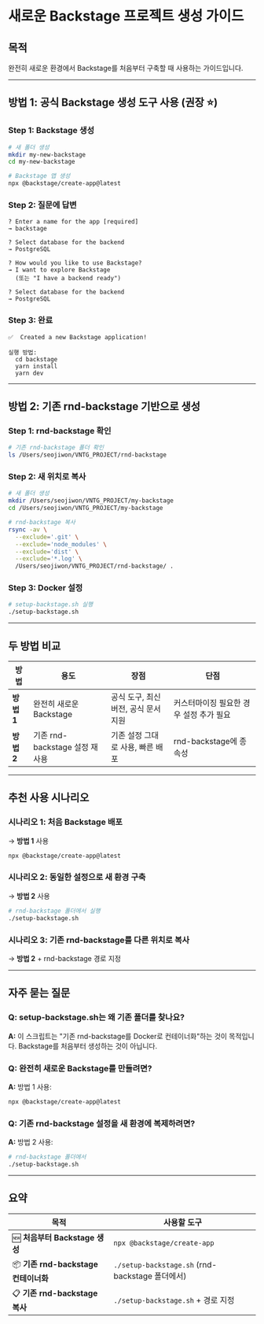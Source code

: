# 새로운 Backstage 프로젝트 생성 가이드

## 목적
완전히 새로운 환경에서 Backstage를 처음부터 구축할 때 사용하는 가이드입니다.

---

## 방법 1: 공식 Backstage 생성 도구 사용 (권장 ⭐)

### Step 1: Backstage 생성

```bash
# 새 폴더 생성
mkdir my-new-backstage
cd my-new-backstage

# Backstage 앱 생성
npx @backstage/create-app@latest
```

### Step 2: 질문에 답변

```
? Enter a name for the app [required]
→ backstage

? Select database for the backend
→ PostgreSQL

? How would you like to use Backstage?
→ I want to explore Backstage
  (또는 "I have a backend ready")

? Select database for the backend
→ PostgreSQL
```

### Step 3: 완료

```
✅  Created a new Backstage application!

실행 방법:
  cd backstage
  yarn install
  yarn dev
```

---

## 방법 2: 기존 rnd-backstage 기반으로 생성

### Step 1: rnd-backstage 확인

```bash
# 기존 rnd-backstage 폴더 확인
ls /Users/seojiwon/VNTG_PROJECT/rnd-backstage
```

### Step 2: 새 위치로 복사

```bash
# 새 폴더 생성
mkdir /Users/seojiwon/VNTG_PROJECT/my-backstage
cd /Users/seojiwon/VNTG_PROJECT/my-backstage

# rnd-backstage 복사
rsync -av \
  --exclude='.git' \
  --exclude='node_modules' \
  --exclude='dist' \
  --exclude='*.log' \
  /Users/seojiwon/VNTG_PROJECT/rnd-backstage/ .
```

### Step 3: Docker 설정

```bash
# setup-backstage.sh 실행
./setup-backstage.sh
```

---

## 두 방법 비교

| 방법 | 용도 | 장점 | 단점 |
|------|------|------|------|
| **방법 1** | 완전히 새로운 Backstage | 공식 도구, 최신 버전, 공식 문서 지원 | 커스터마이징 필요한 경우 설정 추가 필요 |
| **방법 2** | 기존 rnd-backstage 설정 재사용 | 기존 설정 그대로 사용, 빠른 배포 | rnd-backstage에 종속성 |

---

## 추천 사용 시나리오

### 시나리오 1: 처음 Backstage 배포
→ **방법 1** 사용
```bash
npx @backstage/create-app@latest
```

### 시나리오 2: 동일한 설정으로 새 환경 구축
→ **방법 2** 사용
```bash
# rnd-backstage 폴더에서 실행
./setup-backstage.sh
```

### 시나리오 3: 기존 rnd-backstage를 다른 위치로 복사
→ **방법 2** + rnd-backstage 경로 지정

---

## 자주 묻는 질문

### Q: setup-backstage.sh는 왜 기존 폴더를 찾나요?
**A:** 이 스크립트는 "기존 rnd-backstage를 Docker로 컨테이너화"하는 것이 목적입니다. Backstage를 처음부터 생성하는 것이 아닙니다.

### Q: 완전히 새로운 Backstage를 만들려면?
**A:** 방법 1 사용:
```bash
npx @backstage/create-app@latest
```

### Q: 기존 rnd-backstage 설정을 새 환경에 복제하려면?
**A:** 방법 2 사용:
```bash
# rnd-backstage 폴더에서
./setup-backstage.sh
```

---

## 요약

| 목적 | 사용할 도구 |
|------|------------|
| 🆕 **처음부터 Backstage 생성** | `npx @backstage/create-app` |
| 📦 **기존 rnd-backstage 컨테이너화** | `./setup-backstage.sh` (rnd-backstage 폴더에서) |
| 📋 **기존 rnd-backstage 복사** | `./setup-backstage.sh` + 경로 지정 |

